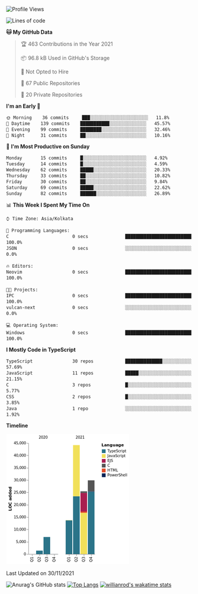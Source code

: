 <!--START_SECTION:waka-->
![Profile Views](http://img.shields.io/badge/Profile%20Views-0-blue)

![Lines of code](https://img.shields.io/badge/From%20Hello%20World%20I%27ve%20Written-121643%20lines%20of%20code-blue)

**🐱 My GitHub Data** 

> 🏆 463 Contributions in the Year 2021
 > 
> 📦 96.8 kB Used in GitHub's Storage 
 > 
> 🚫 Not Opted to Hire
 > 
> 📜 67 Public Repositories 
 > 
> 🔑 20 Private Repositories  
 > 
**I'm an Early 🐤** 

```text
🌞 Morning    36 commits     ███░░░░░░░░░░░░░░░░░░░░░░   11.8% 
🌆 Daytime    139 commits    ███████████░░░░░░░░░░░░░░   45.57% 
🌃 Evening    99 commits     ████████░░░░░░░░░░░░░░░░░   32.46% 
🌙 Night      31 commits     ██░░░░░░░░░░░░░░░░░░░░░░░   10.16%

```
📅 **I'm Most Productive on Sunday** 

```text
Monday       15 commits     █░░░░░░░░░░░░░░░░░░░░░░░░   4.92% 
Tuesday      14 commits     █░░░░░░░░░░░░░░░░░░░░░░░░   4.59% 
Wednesday    62 commits     █████░░░░░░░░░░░░░░░░░░░░   20.33% 
Thursday     33 commits     ██░░░░░░░░░░░░░░░░░░░░░░░   10.82% 
Friday       30 commits     ██░░░░░░░░░░░░░░░░░░░░░░░   9.84% 
Saturday     69 commits     █████░░░░░░░░░░░░░░░░░░░░   22.62% 
Sunday       82 commits     ██████░░░░░░░░░░░░░░░░░░░   26.89%

```


📊 **This Week I Spent My Time On** 

```text
⌚︎ Time Zone: Asia/Kolkata

💬 Programming Languages: 
C                        0 secs              █████████████████████████   100.0% 
JSON                     0 secs              ░░░░░░░░░░░░░░░░░░░░░░░░░   0.0%

🔥 Editors: 
Neovim                   0 secs              █████████████████████████   100.0%

🐱‍💻 Projects: 
IPC                      0 secs              █████████████████████████   100.0% 
vulcan-next              0 secs              ░░░░░░░░░░░░░░░░░░░░░░░░░   0.0%

💻 Operating System: 
Windows                  0 secs              █████████████████████████   100.0%

```

**I Mostly Code in TypeScript** 

```text
TypeScript               30 repos            ██████████████░░░░░░░░░░░   57.69% 
JavaScript               11 repos            █████░░░░░░░░░░░░░░░░░░░░   21.15% 
C                        3 repos             █░░░░░░░░░░░░░░░░░░░░░░░░   5.77% 
CSS                      2 repos             █░░░░░░░░░░░░░░░░░░░░░░░░   3.85% 
Java                     1 repo              ░░░░░░░░░░░░░░░░░░░░░░░░░   1.92%

```


**Timeline**

![Chart not found](https://raw.githubusercontent.com/wise-introvert/wise-introvert/master/charts/bar_graph.png) 


 Last Updated on 30/11/2021
<!--END_SECTION:waka-->

![Anurag's GitHub stats](https://github-readme-stats.vercel.app/api?username=wise-introvert&count_private=true&show_icons=true)
[![Top Langs](https://github-readme-stats.vercel.app/api/top-langs/?username=wise-introvert&langs_count=10)](https://github.com/anuraghazra/github-readme-stats)
[![willianrod's wakatime stats](https://github-readme-stats.vercel.app/api/wakatime?username=wiseintrovert)](https://github.com/anuraghazra/github-readme-stats)
